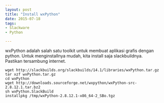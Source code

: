 ```yaml
---
layout: post
title: "Install wxPython"
date: 2015-07-18
tags: 
- Slackware
- Python

---
```

wxPython adalah salah satu toolkit untuk membuat aplikasi grafis dengan python. Untuk menginstallnya mudah, kita install saja slackbuildnya. Pastikan tersambung internet.
```
wget http://slackbuilds.org/slackbuilds/14.1/libraries/wxPython.tar.gz
tar xzf wxPython.tar.gz
cd wxPython
wget http://downloads.sourceforge.net/wxpython/wxPython-src-2.8.12.1.tar.bz2
sh wxPython.SlackBuild
installpkg /tmp/wxPython-2.8.12.1-x86_64-2_SBo.tgz
```

